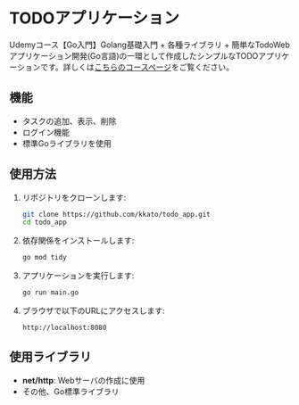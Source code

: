 # TODOアプリケーション

Udemyコース【Go入門】Golang基礎入門 + 各種ライブラリ + 簡単なTodoWebアプリケーション開発(Go言語)の一環として作成したシンプルなTODOアプリケーションです。詳しくは[こちらのコースページ](https://www.udemy.com/course/golang-webgosql)をご覧ください。

## 機能

- タスクの追加、表示、削除
- ログイン機能
- 標準Goライブラリを使用

## 使用方法

1. リポジトリをクローンします:
    ```bash
    git clone https://github.com/kkato/todo_app.git
    cd todo_app
    ```

2. 依存関係をインストールします:
    ```bash
    go mod tidy
    ```

3. アプリケーションを実行します:
    ```bash
    go run main.go
    ```

4. ブラウザで以下のURLにアクセスします:
    ```
    http://localhost:8080
    ```

## 使用ライブラリ

- **net/http**: Webサーバの作成に使用
- その他、Go標準ライブラリ
